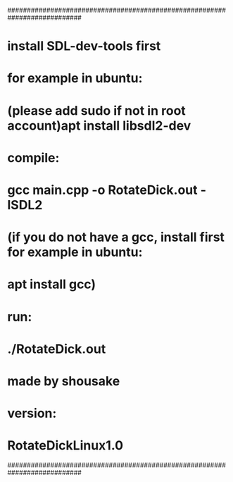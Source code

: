 ###########################################################################
#     install SDL-dev-tools first                                         #
#     for example in ubuntu:                                              #
#     (please add sudo if not in root account)apt install libsdl2-dev     #
#     compile:                                                            #
#     gcc main.cpp -o RotateDick.out -lSDL2                               #
#     (if you do not have a gcc, install first for example in ubuntu:     #
#     apt install gcc)                                                    #
#     run:                                                                #
#     ./RotateDick.out                                                    #
#                                                                         #
#                                                      made by shousake   #
#                                                          version:       #
#                                                     RotateDickLinux1.0  #
###########################################################################
